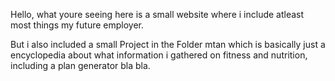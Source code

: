 Hello, what youre seeing here is a small website where i include atleast most things my future employer.

But i also included a small Project in the Folder mtan which is basically just a encyclopedia about what information i gathered on fitness and nutrition, including a plan generator bla bla.
